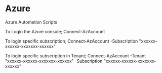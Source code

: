 # Azure

Azure Automation Scripts


To Login the Azure console;
Connect-AzAccount

To login specific subscription;
Connect-AzAccount -Subscription "xxxxxx-xxxxxx-xxxxxxx-xxxxxx"

To login specific subscription in Tenant;
Connect-AzAccount -Tenant "xxxxxx-xxxxxx-xxxxxxx-xxxxxx" -Subscription "xxxxxx-xxxxxx-xxxxxxx-xxxxxx"